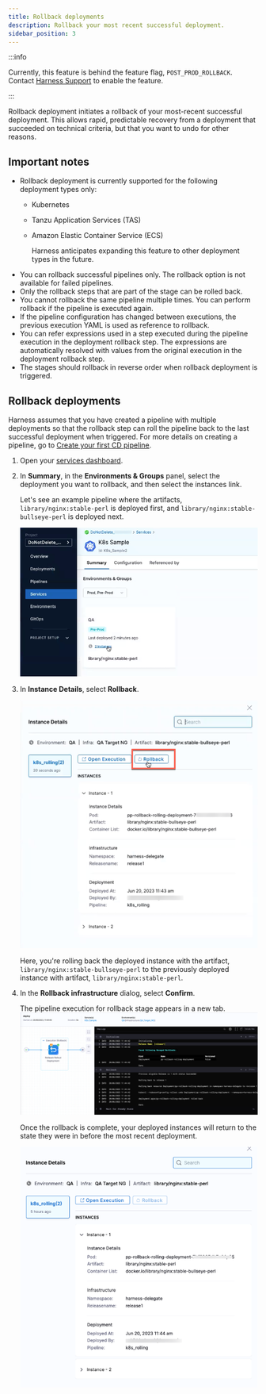 ```yaml
---
title: Rollback deployments
description: Rollback your most recent successful deployment.
sidebar_position: 3
---
```


:::info

Currently, this feature is behind the feature flag, `POST_PROD_ROLLBACK`. Contact [Harness Support](mailto:support@harness.io) to enable the feature.

:::

Rollback deployment initiates a rollback of your most-recent successful deployment. This allows rapid, predictable recovery from a deployment that succeeded on technical criteria, but that you want to undo for other reasons.

## Important notes

* Rollback deployment is currently supported for the following deployment types only: 
  - Kubernetes
  - Tanzu Application Services (TAS)
  - Amazon Elastic Container Service (ECS)

    Harness anticipates expanding this feature to other deployment types in the future.
* You can rollback successful pipelines only. The rollback option is not available for failed pipelines.
* Only the rollback steps that are part of the stage can be rolled back.
* You cannot rollback the same pipeline multiple times. You can perform rollback if the pipeline is executed again.
* If the pipeline configuration has changed between executions, the previous execution YAML is used as reference to rollback.
* You can refer expressions used in a step executed during the pipeline execution in the deployment rollback step. The expressions are automatically resolved with values from the original execution in the deployment rollback step.
* The stages should rollback in reverse order when rollback deployment is triggered. 

## Rollback deployments

Harness assumes that you have created a pipeline with multiple deployments so that the rollback step can roll the pipeline back to the last successful deployment when triggered. For more details on creating a pipeline, go to [Create your first CD pipeline](/docs/continuous-delivery/get-started/create-first-pipeline).

1. Open your [services dashboard](https://developer.harness.io/docs/continuous-delivery/monitor-deployments/monitor-cd-deployments#individual-service-dashboards).
2. In **Summary**, in the **Environments & Groups** panel, select the deployment you want to rollback, and then select the instances link.
   
   Let's see an example pipeline where the artifacts, `library/nginx:stable-perl` is deployed first, and `library/nginx:stable-bullseye-perl` is deployed next.

   ![](./static/rollback-deployments-1.png)
3. In **Instance Details**, select **Rollback**.
   
   ![](./static/rollback-deployments.png)

   Here, you're rolling back the deployed instance with the artifact, `library/nginx:stable-bullseye-perl` to the previously deployed instance with artifact, `library/nginx:stable-perl`.
4. In the **Rollback infrastructure** dialog, select **Confirm**.
   
   The pipeline execution for rollback stage appears in a new tab.
   ![](./static/rolling-deployments-2.png)

   Once the rollback is complete, your deployed instances will return to the state they were in before the most recent deployment.

   ![](./static/rollback-deployment-3.png)
